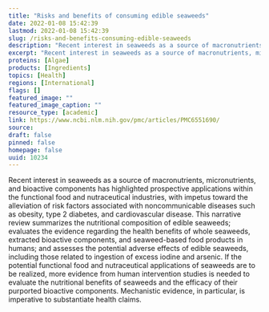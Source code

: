 ```yaml
---
title: "Risks and benefits of consuming edible seaweeds"
date: 2022-01-08 15:42:39
lastmod: 2022-01-08 15:42:39
slug: /risks-and-benefits-consuming-edible-seaweeds
description: "Recent interest in seaweeds as a source of macronutrients, micronutrients, and bioactive components has highlighted prospective applications within the functional food and nutraceutical industries, with impetus toward the alleviation of risk factors associated with noncommunicable diseases such as obesity, type 2 diabetes, and cardiovascular disease."
excerpt: "Recent interest in seaweeds as a source of macronutrients, micronutrients, and bioactive components has highlighted prospective applications within the functional food and nutraceutical industries, with impetus toward the alleviation of risk factors associated with noncommunicable diseases such as obesity, type 2 diabetes, and cardiovascular disease."
proteins: [Algae]
products: [Ingredients]
topics: [Health]
regions: [International]
flags: []
featured_image: ""
featured_image_caption: ""
resource_type: [academic]
link: https://www.ncbi.nlm.nih.gov/pmc/articles/PMC6551690/
source: 
draft: false
pinned: false
homepage: false
uuid: 10234
---
```

Recent interest in seaweeds as a source of macronutrients,
micronutrients, and bioactive components has highlighted prospective
applications within the functional food and nutraceutical industries,
with impetus toward the alleviation of risk factors associated with
noncommunicable diseases such as obesity, type 2 diabetes, and
cardiovascular disease. This narrative review summarizes the nutritional
composition of edible seaweeds; evaluates the evidence regarding the
health benefits of whole seaweeds, extracted bioactive components, and
seaweed-based food products in humans; and assesses the potential
adverse effects of edible seaweeds, including those related to ingestion
of excess iodine and arsenic. If the potential functional food and
nutraceutical applications of seaweeds are to be realized, more evidence
from human intervention studies is needed to evaluate the nutritional
benefits of seaweeds and the efficacy of their purported bioactive
components. Mechanistic evidence, in particular, is imperative to
substantiate health claims.
